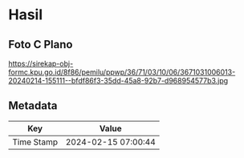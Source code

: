 # Hasil

## Foto C Plano

https://sirekap-obj-formc.kpu.go.id/8f86/pemilu/ppwp/36/71/03/10/06/3671031006013-20240214-155111--bfdf86f3-35dd-45a8-92b7-d968954577b3.jpg


## Metadata

| Key        | Value               |
| ---------- | ------------------- |
| Time Stamp | 2024-02-15 07:00:44 |




